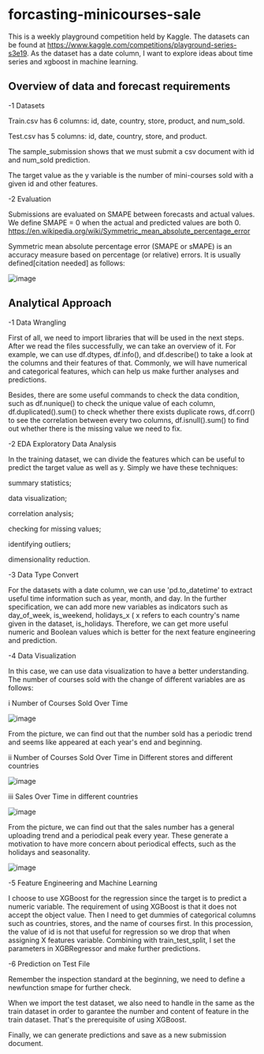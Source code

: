 # forcasting-minicourses-sale
This is a weekly playground competition held by Kaggle. The datasets can be found at https://www.kaggle.com/competitions/playground-series-s3e19.
As the dataset has a date column, I want to explore ideas about time series and xgboost in machine learning.

## Overview of data and forecast requirements

-1 Datasets

Train.csv has 6 columns: id, date, country, store, product, and num_sold. 

Test.csv has 5 columns: id, date, country, store, and product.

The sample_submission shows that we must submit a csv document with id and num_sold prediction.

The target value as the y variable is the number of mini-courses sold with a given id and other features.

-2 Evaluation

Submissions are evaluated on SMAPE between forecasts and actual values. We define SMAPE = 0 when the actual and predicted values are both 0.
https://en.wikipedia.org/wiki/Symmetric_mean_absolute_percentage_error

Symmetric mean absolute percentage error (SMAPE or sMAPE) is an accuracy measure based on percentage (or relative) errors. It is usually defined[citation needed] as follows:

![image](https://github.com/wanlidu2/forcasting-minicourses-sale/assets/121735612/06ec5345-ef6d-4588-8954-8e50a5a32ee5)

## Analytical Approach

-1 Data Wrangling

First of all, we need to import libraries that will be used in the next steps. After we read the files successfully, we can take an overview of it. For example, we can use df.dtypes, df.info(), and df.describe() to take a look at the columns and their features of that. Commonly, we will have numerical and categorical features, which can help us make further analyses and predictions.

Besides, there are some useful commands to check the data condition, such as df.nunique() to check the unique value of each column, df.duplicated().sum() to check whether there exists duplicate rows, df.corr() to see the correlation between every two columns, df.isnull().sum() to find out whether there is the missing value we need to fix.

-2 EDA Exploratory Data Analysis

In the training dataset, we can divide the features which can be useful to predict the target value as well as y. Simply we have these techniques:

summary statistics;

data visualization;

correlation analysis;

checking for missing values;

identifying outliers;

dimensionality reduction.

-3 Data Type Convert

For the datasets with a date column, we can use 'pd.to_datetime' to extract useful time information such as year, month, and day. In the further specification, we can add more new variables as indicators such as day_of_week, is_weekend, holidays_x ( x refers to each country's name given in the dataset, is_holidays. Therefore, we can get more useful numeric and Boolean values which is better for the next feature engineering and prediction.

-4 Data Visualization

In this case, we can use data visualization to have a better understanding. The number of courses sold with the change of different variables are as follows:

i Number of Courses Sold Over Time

![image](https://github.com/wanlidu2/forcasting-minicourses-sale/assets/121735612/ad79772a-c342-4af7-82c7-fdc3a5db5e84)

From the picture, we can find out that the number sold has a periodic trend and seems like appeared at each year's end and beginning.

ii Number of Courses Sold Over Time in Different stores and different countries

![image](https://github.com/wanlidu2/forcasting-minicourses-sale/assets/121735612/4f8b008a-a2ce-4ef1-ac59-010519c831f4)

iii Sales Over Time in different countries

![image](https://github.com/wanlidu2/forcasting-minicourses-sale/assets/121735612/13ff50dd-7c33-4a48-8bd7-4df44879af3d)

From the picture, we can find out that the sales number has a general uploading trend and a periodical peak every year. These generate a motivation to have more concern about periodical effects, such as the holidays and seasonality.

![image](https://github.com/wanlidu2/forcasting-minicourses-sale/assets/121735612/035b26f3-d73f-4269-bf97-b95cd2e31f98)

-5 Feature Engineering and Machine Learning

I choose to use XGBoost for the regression since the target is to predict a numeric variable. The requirement of using XGBoost is that it does not accept the object value. Then I need to get dummies of categorical columns such as countries, stores, and the name of courses first. In this procession, the value of id is not that useful for regression so we drop that when assigning X features variable. Combining with train_test_split, I set the parameters in XGBRegressor and make further predictions.

-6 Prediction on Test File

Remember the inspection standard at the beginning, we need to define a newfunction smape for further check.

When we import the test dataset, we also need to handle in the same as the train dataset in order to garantee the number and content of feature in the train dataset. That's the prerequisite of using XGBoost.

Finally, we can generate predictions and save as a new submission document.

